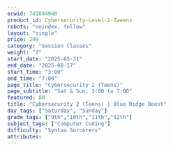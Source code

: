 ```yaml
---
ecwid: 741894946
product_id: Cybersecurity-Level-2-Tweens
robots: "noindex, follow"
layout: "single"
price: 299
category: "Session Classes"
weight: "7"
start_date: "2025-05-31"
end_date: "2025-08-17"
start_time: "3:00"
end_time: "7:00"
page_title: "Cybersecurity 2 (Teens)"
page_subtitle: "Sat & Sun, 3:00 to 7:00"
featured: 80
title: "Cybersecurity 2 (Teens) | Blue Ridge Boost"
day_tags: ["Saturday", "Sunday"]
grade_tags: ["9th","10th","11th","12th"]
subject_tags: ["Computer Coding"]
difficulty: "Syntax Sorcerers"
attributes:
---
```

